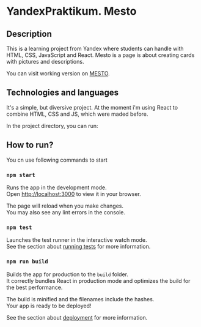 # YandexPraktikum. Mesto

## Description

This is a learning project from Yandex where students can handle with HTML, CSS, JavaScript and React.
Mesto is a page is about creating cards with pictures and descriptions.

You can visit working version on [MESTO](stereojim.github.io/mesto/).

## Technologies and languages

It's a simple, but diversive project. At the moment i'm using React to combine HTML, CSS and JS, which were maded before. 

In the project directory, you can run:

## How to run?

You cn use following commands to start

### `npm start`

Runs the app in the development mode.\
Open [http://localhost:3000](http://localhost:3000) to view it in your browser.

The page will reload when you make changes.\
You may also see any lint errors in the console.

### `npm test`

Launches the test runner in the interactive watch mode.\
See the section about [running tests](https://facebook.github.io/create-react-app/docs/running-tests) for more information.

### `npm run build`

Builds the app for production to the `build` folder.\
It correctly bundles React in production mode and optimizes the build for the best performance.

The build is minified and the filenames include the hashes.\
Your app is ready to be deployed!

See the section about [deployment](https://facebook.github.io/create-react-app/docs/deployment) for more information.


